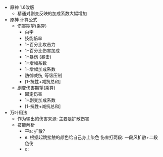 - 原神 1.6改版
	- 精通对剧变反映的加成系数大幅增加
- 原神 计算公式
	- 伤害期望(乘算)
		- 白字
		- 技能倍率
		- 1+百分比攻击力
		- 1+百分比伤害加成
		- 1+暴伤 (暴击)
		- 1+增幅系数
		- 1+增幅加成系数
		- 防御减伤, 等级压制
		- [1-抗性+减抗总和]
	- 剧变伤害期望(乘算)
		- 固定伤害
		- 1+剧变加成系数
		- [1-抗性+减抗总和]
- 万叶用法
	- 作为输出的伤害来源: 主要是扩散伤害
	- 技能解析
		- 平a: 扩散?
		- e: 根据起跳接触的颜色给自己身上染色
		  伤害打两段: 一段风扩散+二段色伤
		- q: